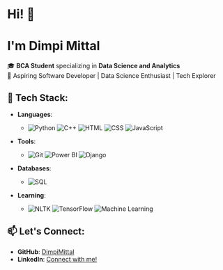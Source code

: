 # Hi! 👋 
# I'm Dimpi Mittal

🎓 **BCA Student** specializing in **Data Science and Analytics**  
🌟 Aspiring Software Developer | Data Science Enthusiast | Tech Explorer 


## 💼 Tech Stack:

- **Languages**: 
  - ![Python](https://img.shields.io/badge/Python-3776AB?logo=python&logoColor=white)    ![C++](https://img.shields.io/badge/C%2B%2B-00599C?logo=c%2B%2B&logoColor=white)    ![HTML](https://img.shields.io/badge/HTML-E34F26?logo=html5&logoColor=white)    ![CSS](https://img.shields.io/badge/CSS-1572B6?logo=css3&logoColor=white)   ![JavaScript](https://img.shields.io/badge/JavaScript-F7DF1E?logo=javascript&logoColor=black)

- **Tools**: 
  - ![Git](https://img.shields.io/badge/Git-F05032?logo=git&logoColor=white)  ![Power BI](https://img.shields.io/badge/Power%20BI-F2C94C?logo=power-bi&logoColor=black)  ![Django](https://img.shields.io/badge/Django-092E20?logo=django&logoColor=white)

- **Databases**: 
  - ![SQL](https://img.shields.io/badge/SQL-003B57?logo=sqlite&logoColor=white)

- **Learning**: 
  - ![NLTK](https://img.shields.io/badge/NLTK-5C5C5C?logo=python&logoColor=white)  ![TensorFlow](https://img.shields.io/badge/TensorFlow-FF6F20?logo=tensorflow&logoColor=white)  ![Machine Learning](https://img.shields.io/badge/Machine%20Learning-FFCC00?logo=google&logoColor=black)



## 📫 Let's Connect:
- **GitHub**: [DimpiMittal](https://github.com/DimpiMittal)
- **LinkedIn**: [Connect with me!](https://www.linkedin.com/in/dimpi-mittal-323b032b4)
